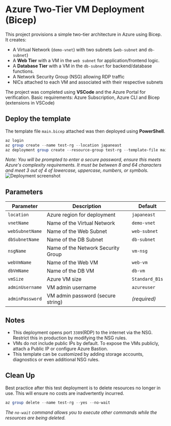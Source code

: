
# Azure Two-Tier VM Deployment (Bicep)

This project provisions a simple two-tier architecture in Azure using Bicep. It creates:
- A Virtual Network (`demo-vnet`) with two subnets (`web-subnet` and `db-subnet`)
- A **Web Tier** with a VM in the `web subnet` for application/frontend logic.
- A **Database Tier** with a VM in the `db-subnet` for backend/database functions.
- A Network Security Group (NSG) allowing RDP traffic
- NICs attached to each VM and associated with their respective subnets

The project was completed using **VSCode** and the Azure Portal for verification.
Basic requirements: Azure Subscription, Azure CLI and Bicep (extensions in VSCode)

## Deploy the template

The template file `main.bicep` attached was then deployed using **PowerShell**.
```Powershell
az login
az group create --name test-rg --location japaneast
az deployment group create --resource-group test-rg --template-file main.bicep
```
*Note: You will be prompted to enter a secure password, ensure this meets Azure's complexity requirements. It must be between 
8 and 64 characters and meet 3 out of 4 of lowercase, uppercase, numbers, or symbols.*
![Deployment screenshot](https://github.com/sashbya/Azure-Two-Tier-VM-Deployment-using-Bicep/blob/main/main.bicep)

## Parameters

| Parameter         | Description                          | Default         |
|------------------|--------------------------------------|-----------------|
| `location`        | Azure region for deployment          | `japaneast`     |
| `vnetName`        | Name of the Virtual Network           | `demo-vnet`     |
| `webSubnetName`   | Name of the Web Subnet                | `web-subnet`    |
| `dbSubnetName`    | Name of the DB Subnet                 | `db-subnet`     |
| `nsgName`         | Name of the Network Security Group    | `vm-nsg`        |
| `webVmName`       | Name of the Web VM                    | `web-vm`        |
| `dbVmName`        | Name of the DB VM                     | `db-vm`         |
| `vmSize`          | Azure VM size                         | `Standard_B1s`  |
| `adminUsername`   | VM admin username                     | `azureuser`     |
| `adminPassword`   | VM admin password (secure string)     | *(required)*    |

## Notes

- This deployment opens port `3389`(RDP) to the internet via the NSG. Restrict this in production by modifying the NSG rules.
- VMs do not include public IPs by default. To expose the VMs publicly, attach a Public IP or configure Azure Bastion.
- This template can be customized by adding storage accounts, diagnostics or even additional NSG rules.

## Clean Up

Best practice after this test deployment is to delete resources no longer in use. This will ensure no costs are inadvertently incurred.
```Powershell
az group delete --name test-rg --yes --no-wait
```
*The `no-wait` command allows you to execute other commands while the resources are being deleted.*
